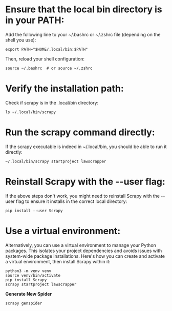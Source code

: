 # Ensure that the local bin directory is in your PATH:

Add the following line to your ~/.bashrc or ~/.zshrc file (depending on the shell you use):

```
export PATH="$HOME/.local/bin:$PATH"
```

Then, reload your shell configuration:

```
source ~/.bashrc  # or source ~/.zshrc
```

# Verify the installation path:

Check if scrapy is in the .local/bin directory:

```
ls ~/.local/bin/scrapy

```

# Run the scrapy command directly:

If the scrapy executable is indeed in ~/.local/bin, you should be able to run it directly:

```
~/.local/bin/scrapy startproject lawscrapper
```

# Reinstall Scrapy with the --user flag:

If the above steps don't work, you might need to reinstall Scrapy with the --user flag to ensure it installs in the correct local directory:

```
pip install --user Scrapy
```

# Use a virtual environment:

Alternatively, you can use a virtual environment to manage your Python packages. This isolates your project dependencies and avoids issues with system-wide package installations. Here's how you can create and activate a virtual environment, then install Scrapy within it:

```
python3 -m venv venv
source venv/bin/activate
pip install Scrapy
scrapy startproject lawscrapper

```

**Generate New Spider**

`scrapy genspider `
